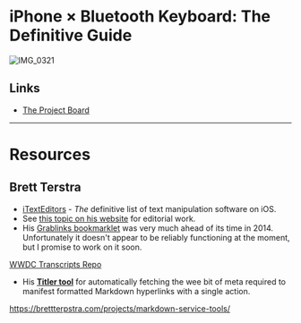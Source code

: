 # iPhone × Bluetooth Keyboard: The Definitive Guide

![IMG_0321](https://user-images.githubusercontent.com/43663476/112902434-bd059880-90ab-11eb-817c-0bb6203c76a2.JPEG)


## Links

* [The Project Board](https://github.com/extratone/bilge/projects/2)

***

# Resources
## Brett Terstra

* [iTextEditors](https://brettterpstra.com/ios-text-editors) - *The* definitive list of text manipulation software on iOS.
* See [this topic on his website](https://brettterpstra.com/topic/keyboard/) for editorial work.
* His [Grablinks bookmarklet](https://brettterpstra.com/projects/grablinks/) was very much ahead of its time in 2014. Unfortunately it doesn't appear to be reliably functioning at the moment, but I promise to work on it soon. 

<script src="https://gist.github.com/ttscoff/5834741.js"></script>

[WWDC Transcripts Repo](https://github.com/extratone/wwdc)

* His [**Titler tool**](https://brettterpstra.com/projects/titler/) for automatically fetching the wee bit of meta required to manifest formatted Markdown hyperlinks with a single action.

https://brettterpstra.com/projects/markdown-service-tools/

